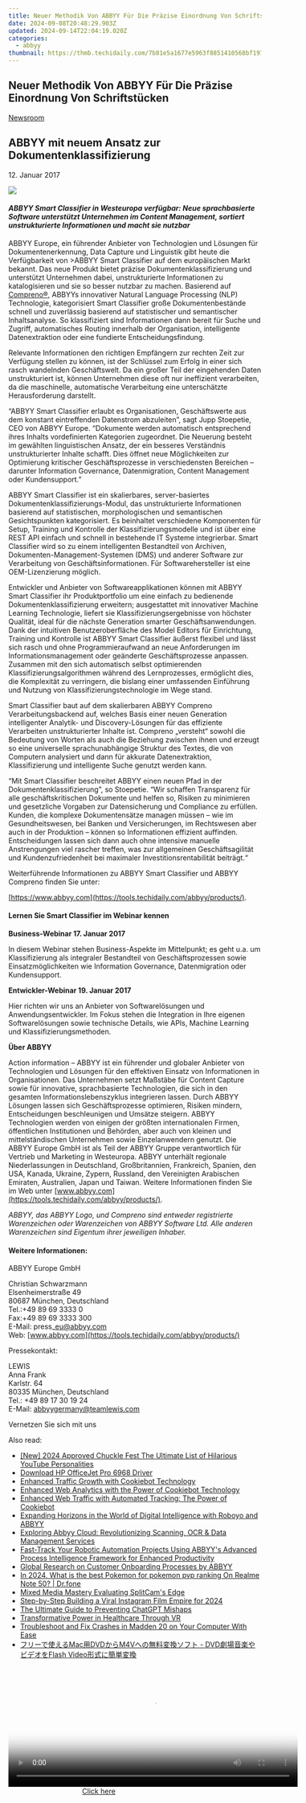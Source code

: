 ```yaml
---
title: Neuer Methodik Von ABBYY Für Die Präzise Einordnung Von Schriftstücken
date: 2024-09-08T20:48:29.903Z
updated: 2024-09-14T22:04:19.020Z
categories:
  - abbyy
thumbnail: https://thmb.techidaily.com/7b81e5a1677e5963f8851410568bf197590afb5724fdd9ea66669ac914b2f944.jpg
---
```


## Neuer Methodik Von ABBYY Für Die Präzise Einordnung Von Schriftstücken

[Newsroom](https://tools.techidaily.com/abbyy/products/)

## ABBYY mit neuem Ansatz zur Dokumentenklassifizierung

12\. Januar 2017

![](https://content.abbyy.com/-/media/project/abbyy/abbyy/branchtemplates/shutterstock_1272462163_1296-x-729.jpg?h=729&iar=0&w=1296)

#### _ABBYY Smart Classifier in Westeuropa verfügbar: Neue sprachbasierte Software unterstützt Unternehmen im Content Management, sortiert unstrukturierte Informationen und macht sie nutzbar_

ABBYY Europe, ein führender Anbieter von Technologien und Lösungen für Dokumentenerkennung, Data Capture und Linguistik gibt heute die Verfügbarkeit von >ABBYY Smart Classifier auf dem europäischen Markt bekannt. Das neue Produkt bietet präzise Dokumentenklassifizierung und unterstützt Unternehmen dabei, unstrukturierte Informationen zu katalogisieren und sie so besser nutzbar zu machen. Basierend auf [Compreno®](https://tools.techidaily.com/abbyy/products/), ABBYYs innovativer Natural Language Processing (NLP) Technologie, kategorisiert Smart Classifier große Dokumentenbestände schnell und zuverlässig basierend auf statistischer und semantischer Inhaltsanalyse. So klassifiziert sind Informationen dann bereit für Suche und Zugriff, automatisches Routing innerhalb der Organisation, intelligente Datenextraktion oder eine fundierte Entscheidungsfindung.  
  
Relevante Informationen den richtigen Empfängern zur rechten Zeit zur Verfügung stellen zu können, ist der Schlüssel zum Erfolg in einer sich rasch wandelnden Geschäftswelt. Da ein großer Teil der eingehenden Daten unstrukturiert ist, können Unternehmen diese oft nur ineffizient verarbeiten, da die maschinelle, automatische Verarbeitung eine unterschätzte Herausforderung darstellt.  
  
“ABBYY Smart Classifier erlaubt es Organisationen, Geschäftswerte aus dem konstant eintreffenden Datenstrom abzuleiten”, sagt Jupp Stoepetie, CEO von ABBYY Europe. “Dokumente werden automatisch entsprechend ihres Inhalts vordefinierten Kategorien zugeordnet. Die Neuerung besteht im gewählten linguistischen Ansatz, der ein besseres Verständnis unstrukturierter Inhalte schafft. Dies öffnet neue Möglichkeiten zur Optimierung kritischer Geschäftsprozesse in verschiedensten Bereichen – darunter Information Governance, Datenmigration, Content Management oder Kundensupport.”  
  
ABBYY Smart Classifier ist ein skalierbares, server-basiertes Dokumentenklassifizierungs-Modul, das unstrukturierte Informationen basierend auf statistischen, morphologischen und semantischen Gesichtspunkten kategorisiert. Es beinhaltet verschiedene Komponenten für Setup, Training und Kontrolle der Klassifizierungsmodelle und ist über eine REST API einfach und schnell in bestehende IT Systeme integrierbar. Smart Classifier wird so zu einem intelligenten Bestandteil von Archiven, Dokumenten-Management-Systemen (DMS) und anderer Software zur Verarbeitung von Geschäftsinformationen. Für Softwarehersteller ist eine OEM-Lizenzierung möglich.  
  
Entwickler und Anbieter von Softwareapplikationen können mit ABBYY Smart Classifier ihr Produktportfolio um eine einfach zu bedienende Dokumentenklassifizierung erweitern; ausgestattet mit innovativer Machine Learning Technologie, liefert sie Klassifizierungsergebnisse von höchster Qualität, ideal für die nächste Generation smarter Geschäftsanwendungen. Dank der intuitiven Benutzeroberfläche des Model Editors für Einrichtung, Training und Kontrolle ist ABBYY Smart Classifier äußerst flexibel und lässt sich rasch und ohne Programmieraufwand an neue Anforderungen im Informationsmanagement oder geänderte Geschäftsprozesse anpassen. Zusammen mit den sich automatisch selbst optimierenden Klassifizierungsalgorithmen während des Lernprozesses, ermöglicht dies, die Komplexität zu verringern, die bislang einer umfassenden Einführung und Nutzung von Klassifizierungstechnologie im Wege stand.  
  
Smart Classifier baut auf dem skalierbaren ABBYY Compreno Verarbeitungsbackend auf, welches Basis einer neuen Generation intelligenter Analytik- und Discovery-Lösungen für das effiziente Verarbeiten unstrukturierter Inhalte ist. Compreno „versteht“ sowohl die Bedeutung von Worten als auch die Beziehung zwischen ihnen und erzeugt so eine universelle sprachunabhängige Struktur des Textes, die von Computern analysiert und dann für akkurate Datenextraktion, Klassifizierung und intelligente Suche genutzt werden kann.  
  
“Mit Smart Classifier beschreitet ABBYY einen neuen Pfad in der Dokumentenklassifizierung”, so Stoepetie. “Wir schaffen Transparenz für alle geschäftskritischen Dokumente und helfen so, Risiken zu minimieren und gesetzliche Vorgaben zur Datensicherung und Compliance zu erfüllen. Kunden, die komplexe Dokumentensätze managen müssen – wie im Gesundheitswesen, bei Banken und Versicherungen, im Rechtswesen aber auch in der Produktion – können so Informationen effizient auffinden. Entscheidungen lassen sich dann auch ohne intensive manuelle Anstrengungen viel rascher treffen, was zur allgemeinen Geschäftsagilität und Kundenzufriedenheit bei maximaler Investitionsrentabilität beiträgt.“  
  
Weiterführende Informationen zu ABBYY Smart Classifier und ABBYY Compreno finden Sie unter:

[https://www.abbyy.com](https://tools.techidaily.com/abbyy/products/).  
  
#### Lernen Sie Smart Classifier im Webinar kennen

**Business-Webinar 17\. Januar 2017**

In diesem Webinar stehen Business-Aspekte im Mittelpunkt; es geht u.a. um Klassifizierung als integraler Bestandteil von Geschäftsprozessen sowie Einsatzmöglichkeiten wie Information Governance, Datenmigration oder Kundensupport.

**Entwickler-Webinar 19\. Januar 2017**

Hier richten wir uns an Anbieter von Softwarelösungen und Anwendungsentwickler. Im Fokus stehen die Integration in Ihre eigenen Softwarelösungen sowie technische Details, wie APIs, Machine Learning und Klassifizierungsmethoden.

**Über ABBYY**

Action information – ABBYY ist ein führender und globaler Anbieter von Technologien und Lösungen für den effektiven Einsatz von Informationen in Organisationen. Das Unternehmen setzt Maßstäbe für Content Capture sowie für innovative, sprachbasierte Technologien, die sich in den gesamten Informationslebenszyklus integrieren lassen. Durch ABBYY Lösungen lassen sich Geschäftsprozesse optimieren, Risiken mindern, Entscheidungen beschleunigen und Umsätze steigern. ABBYY Technologien werden von einigen der größten internationalen Firmen, öffentlichen Institutionen und Behörden, aber auch von kleinen und mittelständischen Unternehmen sowie Einzelanwendern genutzt. Die ABBYY Europe GmbH ist als Teil der ABBYY Gruppe verantwortlich für Vertrieb und Marketing in Westeuropa. ABBYY unterhält regionale Niederlassungen in Deutschland, Großbritannien, Frankreich, Spanien, den USA, Kanada, Ukraine, Zypern, Russland, den Vereinigten Arabischen Emiraten, Australien, Japan und Taiwan. Weitere Informationen finden Sie im Web unter [www.abbyy.com](https://tools.techidaily.com/abbyy/products/).

_ABBYY, das ABBYY Logo, und Compreno sind entweder registrierte Warenzeichen oder Warenzeichen von ABBYY Software Ltd. Alle anderen Warenzeichen sind Eigentum ihrer jeweiligen Inhaber._ 
  
#### Weitere Informationen:

ABBYY Europe GmbH

Christian Schwarzmann  
Elsenheimerstraße 49   
80687 München, Deutschland  
Tel.:+49 89 69 3333 0  
Fax:+49 89 69 3333 300  
E-Mail: press\_eu@abbyy.com  
Web: [www.abbyy.com](https://tools.techidaily.com/abbyy/products/)

  
Pressekontakt:

LEWIS  
Anna Frank  
Karlstr. 64  
80335 München, Deutschland  
Tel.: +49 89 17 30 19 24  
E-Mail: [abbyygermany@teamlewis.com](https://tools.techidaily.com/abbyy/products/)

  
Vernetzen Sie sich mit uns

<ins class="adsbygoogle"
     style="display:block"
     data-ad-format="autorelaxed"
     data-ad-client="ca-pub-7571918770474297"
     data-ad-slot="1223367746"></ins>

<ins class="adsbygoogle"
     style="display:block"
     data-ad-client="ca-pub-7571918770474297"
     data-ad-slot="8358498916"
     data-ad-format="auto"
     data-full-width-responsive="true"></ins>

<span class="atpl-alsoreadstyle">Also read:</span>
<div><ul>
<li><a href="https://youtube-data.techidaily.com/024-approved-chuckle-fest-the-ultimate-list-of-hilarious-youtube-personalities/"><u>[New] 2024 Approved Chuckle Fest The Ultimate List of Hilarious YouTube Personalities</u></a></li>
<li><a href="https://hardware-help.techidaily.com/download-hp-officejet-pro-6968-driver/"><u>Download HP OfficeJet Pro 6968 Driver</u></a></li>
<li><a href="https://solve-marvelous.techidaily.com/enhanced-traffic-growth-with-cookiebot-technology/"><u>Enhanced Traffic Growth with Cookiebot Technology</u></a></li>
<li><a href="https://solve-marvelous.techidaily.com/enhanced-web-analytics-with-the-power-of-cookiebot-technology/"><u>Enhanced Web Analytics with the Power of Cookiebot Technology</u></a></li>
<li><a href="https://solve-marvelous.techidaily.com/enhanced-web-traffic-with-automated-tracking-the-power-of-cookiebot/"><u>Enhanced Web Traffic with Automated Tracking: The Power of Cookiebot</u></a></li>
<li><a href="https://solve-marvelous.techidaily.com/expanding-horizons-in-the-world-of-digital-intelligence-with-roboyo-and-abbyy/"><u>Expanding Horizons in the World of Digital Intelligence with Roboyo and ABBYY</u></a></li>
<li><a href="https://solve-marvelous.techidaily.com/exploring-abbyy-cloud-revolutionizing-scanning-ocr-and-data-management-services/"><u>Exploring Abbyy Cloud: Revolutionizing Scanning, OCR & Data Management Services</u></a></li>
<li><a href="https://solve-marvelous.techidaily.com/fast-track-your-robotic-automation-projects-using-abbyys-advanced-process-intelligence-framework-for-enhanced-productivity/"><u>Fast-Track Your Robotic Automation Projects Using ABBYY's Advanced Process Intelligence Framework for Enhanced Productivity</u></a></li>
<li><a href="https://solve-marvelous.techidaily.com/global-research-on-customer-onboarding-processes-by-abbyy/"><u>Global Research on Customer Onboarding Processes by ABBYY</u></a></li>
<li><a href="https://pokemon-go-android.techidaily.com/in-2024-what-is-the-best-pokemon-for-pokemon-pvp-ranking-on-realme-note-50-drfone-by-drfone-virtual-android/"><u>In 2024, What is the best Pokemon for pokemon pvp ranking On Realme Note 50? | Dr.fone</u></a></li>
<li><a href="https://remote-screen-capture.techidaily.com/mixed-media-mastery-evaluating-splitcams-edge/"><u>Mixed Media Mastery Evaluating SplitCam's Edge</u></a></li>
<li><a href="https://instagram-video-recordings.techidaily.com/step-by-step-building-a-viral-instagram-film-empire-for-2024/"><u>Step-by-Step Building a Viral Instagram Film Empire for 2024</u></a></li>
<li><a href="https://tech-hub.techidaily.com/the-ultimate-guide-to-preventing-chatgpt-mishaps/"><u>The Ultimate Guide to Preventing ChatGPT Mishaps</u></a></li>
<li><a href="https://extra-tips.techidaily.com/transformative-power-in-healthcare-through-vr/"><u>Transformative Power in Healthcare Through VR</u></a></li>
<li><a href="https://win-able.techidaily.com/troubleshoot-and-fix-crashes-in-madden-20-on-your-computer-with-ease/"><u>Troubleshoot and Fix Crashes in Madden 20 on Your Computer With Ease</u></a></li>
<li><a href="https://solve-latest.techidaily.com/macdvdm4v-dvdflash-video/"><u>フリーで使えるMac用DVDからM4Vへの無料変換ソフト - DVD劇場音楽やビデオをFlash Video形式に簡単変換</u></a></li>
</ul></div>

<!-- affiliate ads begin -->
<span id="1982508">
					<video width="576" height="240" style="cursor:pointer"
           poster="//a.impactradius-go.com/display-clicktoplayimage/1982508.png"
           onclick="if(!this.playClicked){this.play();this.setAttribute('controls',true);this.playClicked=true;}">
	   <source src="//a.impactradius-go.com/display-ad/22993-1982508">
	   <img src="//a.impactradius-go.com/display-clicktoplayimage/1982508.png" style="border: none; height: 100%; width: 100%; object-fit: contain">
	</video>
	<div style="width:360px;text-align:center"><a href="javascript:window.open(decodeURIComponent('https%3A%2F%2Fhomestyler.sjv.io%2Fc%2F5597632%2F1982508%2F22993'), '_blank');void(0);">Click here</a></div>
</span>
<img height="0" width="0" src="https://imp.pxf.io/i/5597632/1982508/22993" style="position:absolute;visibility:hidden;" border="0" />
<!-- affiliate ads end -->

